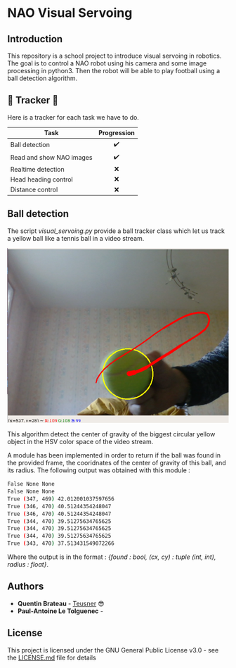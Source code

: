 # NAO Visual Servoing

## Introduction

This repository is a school project to introduce visual servoing in robotics. The goal is to control a NAO robot using his camera and some image processing in python3. Then the robot will be able to play football using a ball detection algorithm.

## :barber: Tracker :barber:
Here is a tracker for each task we have to do.

| Task                     | Progression      |
| -------------------------|:----------------:|
| Ball detection           |:heavy_check_mark:|
| Read and show NAO images |:heavy_check_mark:|
| Realtime detection       |:x:               |
| Head heading control     |:x:               |
| Distance control         |:x:               |

## Ball detection

The script *visual_servoing.py* provide a ball tracker class which let us track a yellow ball like a tennis ball in a video stream.

![](imgs/ball_tracking.png)

This algorithm detect the center of gravity of the biggest circular yellow object in the HSV color space of the video stream.

A module has been implemented in order to return if the ball was found in the provided frame, the cooridnates of the center of gravity of this ball, and its radius. The following output was obtained with this module :

```bash
False None None
False None None
True (347, 469) 42.012001037597656
True (346, 470) 40.51244354248047
True (346, 470) 40.51244354248047
True (344, 470) 39.51275634765625
True (344, 470) 39.51275634765625
True (344, 470) 39.51275634765625
True (343, 470) 37.513431549072266
```

Where the output is in the format : *{found : bool, (cx, cy) : tuple (int, int), radius : float}*.

## Authors

* **Quentin Brateau** -  [Teusner](https://github.com/Teusner) :sunglasses:
* **Paul-Antoine Le Tolguenec** - 

## License

This project is licensed under the GNU General Public License v3.0 - see the [LICENSE.md](LICENSE.md) file for details
